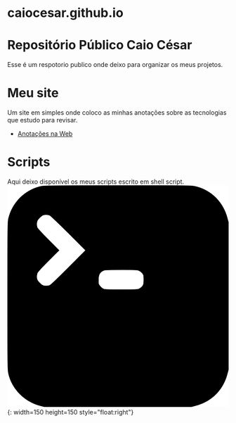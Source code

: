 # caiocesar.github.io

# Repositório Público Caio César

Esse é um respotorio publico onde deixo para organizar os meus projetos.

# Meu site

Um site em simples onde coloco as minhas anotações sobre as tecnologias que estudo para revisar.
 - [Anotações na Web](https://caio-cesar-nojosa.github.io/Anotacao_na_web/)

# Scripts
Aqui deixo disponível os meus scripts escrito em shell script.
![logo](imagens/logo_bash.png){: width=150 height=150 style="float:right"}


